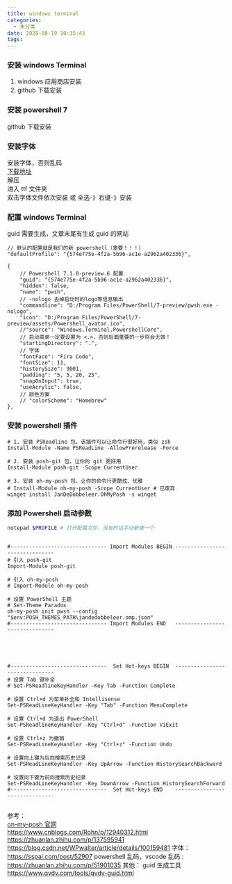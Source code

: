 ```yaml
---
title: windows terminal
categories:
  - 未分类
date: 2020-08-19 10:35:43
tags:
---
```

### 安装 windows Terminal
1. windows 应用商店安装
2. github 下载安装

### 安装 powershell 7
github 下载安装

### 安装字体
安装字体，否则乱码   
[下载地址](https://github.com/ryanoasis/nerd-fonts/releases/download/v2.1.0/Meslo.zip)  
解压  
进入 ttf 文件夹  
双击字体文件依次安装 或 全选-》右键-》安装
### 配置 windows Terminal

guid 需要生成，文章末尾有生成 guid 的网站
```
// 默认的配置就是我们的新 powershell（重要！！！）
"defaultProfile": "{574e775e-4f2a-5b96-ac1e-a2962a402336}",

{
    // Powershell 7.1.0-preview.6 配置
    "guid": "{574e775e-4f2a-5b96-ac1e-a2962a402336}",
    "hidden": false,
    "name": "pwsh",
    // -nologo 去掉启动时的logo等信息输出
    "commandline": "D:/Program Files/PowerShell/7-preview/pwsh.exe -nologo",
    "icon": "D:/Program Files/PowerShell/7-preview/assets/Powershell_avatar.ico",
    //"source": "Windows.Terminal.PowershellCore",
    // 启动菜单一定要设置为 <.>，否则后面重要的一步将会无效！
    "startingDirectory": ".",
    // 字体
    "fontFace": "Fira Code",
    "fontSize": 11,
    "historySize": 9001,
    "padding": "5, 5, 20, 25",
    "snapOnInput": true,
    "useAcrylic": false,
    // 颜色方案
    // "colorScheme": "Homebrew"
},
```
### 安装 powershell 插件
```
# 1. 安装 PSReadline 包，该插件可以让命令行很好用，类似 zsh
Install-Module -Name PSReadLine -AllowPrerelease -Force

# 2. 安装 posh-git 包，让你的 git 更好用
Install-Module posh-git -Scope CurrentUser

# 3. 安装 oh-my-posh 包，让你的命令行更酷炫、优雅
# Install-Module oh-my-posh -Scope CurrentUser # 已废弃
winget install JanDeDobbeleer.OhMyPosh -s winget
```
### 添加 Powershell 启动参数
```bash
notepad $PROFILE # 打开配置文件，没有的话手动新建一个
```
```

#------------------------------- Import Modules BEGIN -------------------------------
# 引入 posh-git
Import-Module posh-git

# 引入 oh-my-posh
# Import-Module oh-my-posh

# 设置 PowerShell 主题
# Set-Theme Paradox
oh-my-posh init pwsh --config "$env:POSH_THEMES_PATH\jandedobbeleer.omp.json"
#------------------------------- Import Modules END   -------------------------------





#-------------------------------  Set Hot-keys BEGIN  -------------------------------
# 设置 Tab 键补全
# Set-PSReadlineKeyHandler -Key Tab -Function Complete

# 设置 Ctrl+d 为菜单补全和 Intellisense
Set-PSReadLineKeyHandler -Key "Tab" -Function MenuComplete

# 设置 Ctrl+d 为退出 PowerShell
Set-PSReadlineKeyHandler -Key "Ctrl+d" -Function ViExit

# 设置 Ctrl+z 为撤销
Set-PSReadLineKeyHandler -Key "Ctrl+z" -Function Undo

# 设置向上键为后向搜索历史记录
Set-PSReadLineKeyHandler -Key UpArrow -Function HistorySearchBackward

# 设置向下键为前向搜索历史纪录
Set-PSReadLineKeyHandler -Key DownArrow -Function HistorySearchForward
#-------------------------------  Set Hot-keys END    -------------------------------


```

参考：  
[on-my-posh 官网](https://ohmyposh.dev/)  
https://www.cnblogs.com/Rohn/p/12940312.html
https://zhuanlan.zhihu.com/p/137595941
https://blog.csdn.net/WPwalter/article/details/100159481
字体：
https://sspai.com/post/52907
powershell 乱码，vscode 乱码 :
https://zhuanlan.zhihu.com/p/51901035
其他：
guid 生成工具
https://www.qvdv.com/tools/qvdv-guid.html